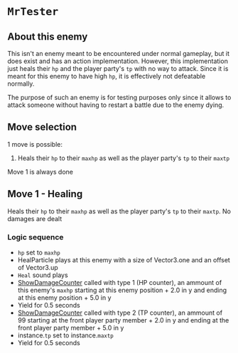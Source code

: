 # `MrTester`

## About this enemy
This isn't an enemy meant to be encountered under normal gameplay, but it does exist and has an action implementation. However, this implementation just heals their `hp` and the player party's `tp` with no way to attack. Since it is meant for this enemy to have high `hp`, it is effectively not defeatable normally.

The purpose of such an enemy is for testing purposes only since it allows to attack someone without having to restart a battle due to the enemy dying.

## Move selection
1 move is possible:

1. Heals their `hp` to their `maxhp` as well as the player party's `tp` to their `maxtp`

Move 1 is always done

## Move 1 - Healing
Heals their `hp` to their `maxhp` as well as the player party's `tp` to their `maxtp`. No damages are dealt

### Logic sequence

- `hp` set to `maxhp`
- HealParticle plays at this enemy with a size of Vector3.one and an offset of Vector3.up
- `Heal` sound plays
- [ShowDamageCounter](../../Visual%20rendering/ShowDamageCounter.md) called with type 1 (HP counter), an ammount of this enemy's `maxhp` starting at this enemy position + 2.0 in y and ending at this enemy position + 5.0 in y
- Yield for 0.5 seconds
- [ShowDamageCounter](../../Visual%20rendering/ShowDamageCounter.md) called with type 2 (TP counter), an ammount of 99 starting at the front player party member + 2.0 in y and ending at the front player party member + 5.0 in y 
- instance.`tp` set to instance.`maxtp`
- Yield for 0.5 seconds
